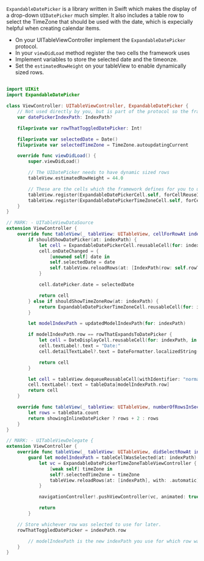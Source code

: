 `ExpandableDatePicker` is a library written in Swift which makes the display of a drop-down `UIDatePicker` much simpler.  It also includes
a table row to select the TimeZone that should be used with the date, which is expecially helpful when creating calendar items.


- On your UITableViewController implement the `ExpandableDatePicker` protocol.
- In your `viewDidLoad` method register the two cells the framework uses
- Implement variables to store the selected date and the timeonze.
- Set the `estimatedRowHeight` on your tableView to enable dynamically sized rows.

##
```swift
import UIKit
import ExpandableDatePicker

class ViewController: UITableViewController, ExpandableDatePicker {
    // Not used directly by you, but is part of the protocol so the framework can use it.
    var datePickerIndexPath: IndexPath?

    fileprivate var rowThatToggledDatePicker: Int!

    fileprivate var selectedDate = Date()
    fileprivate var selectedTimeZone = TimeZone.autoupdatingCurrent

    override func viewDidLoad() {
        super.viewDidLoad()

        // The UIDatePicker needs to have dynamic sized rows
        tableView.estimatedRowHeight = 44.0

        // These are the cells which the framework defines for you to use.
        tableView.register(ExpandableDatePickerCell.self, forCellReuseIdentifier: ExpandableDatePickerCell.identifier)
        tableView.register(ExpandableDatePickerTimeZoneCell.self, forCellReuseIdentifier: ExpandableDatePickerTimeZoneCell.identifier)
    }
}

// MARK: - UITableViewDataSource
extension ViewController {
    override func tableView(_ tableView: UITableView, cellForRowAt indexPath: IndexPath) -> UITableViewCell {
        if shouldShowDatePicker(at: indexPath) {
            let cell = ExpandableDatePickerCell.reusableCell(for: indexPath, in: tableView)
            cell.onDateChanged = {
                [unowned self] date in
                self.selectedDate = date
                self.tableView.reloadRows(at: [IndexPath(row: self.rowThatToggledDatePicker, section: indexPath.section)], with: .automatic)
            }

            cell.datePicker.date = selectedDate

            return cell
        } else if shouldShowTimeZoneRow(at: indexPath) {
            return ExpandableDatePickerTimeZoneCell.reusableCell(for: indexPath, in: tableView, timeZone: selectedTimeZone)
        }

        let modelIndexPath = updatedModelIndexPath(for: indexPath)

        if modelIndexPath.row == rowThatExpandsToDatePicker {
            let cell = DateDisplayCell.reusableCell(for: indexPath, in: tableView)
            cell.textLabel!.text = "Date:"
            cell.detailTextLabel?.text = DateFormatter.localizedString(from: selectedDate, dateStyle: .short, timeStyle: .none)

            return cell
        }

        let cell = tableView.dequeueReusableCell(withIdentifier: "normal", for: indexPath)
        cell.textLabel!.text = tableData[modelIndexPath.row]
        return cell
    }

    override func tableView(_ tableView: UITableView, numberOfRowsInSection section: Int) -> Int {
        let rows = tableData.count
        return showingInlineDatePicker ? rows + 2 : rows
    }
}

// MARK: - UITableViewDelegate {
extension ViewController {
    override func tableView(_ tableView: UITableView, didSelectRowAt indexPath: IndexPath) {
        guard let modelIndexPath = tableCellWasSelected(at: indexPath) else {
            let vc = ExpandableDatePickerTimeZoneTableViewController {
                [weak self] timeZone in
                self?.selectedTimeZone = timeZone
                tableView.reloadRows(at: [indexPath], with: .automatic)
            }

            navigationController!.pushViewController(vc, animated: true)

            return
        }

	// Store whichever row was selected to use for later. 
	rowThatToggledDatePicker = indexPath.row

        // modelIndexPath is the new indexPath you use for which row was selected.
    }
}

```


